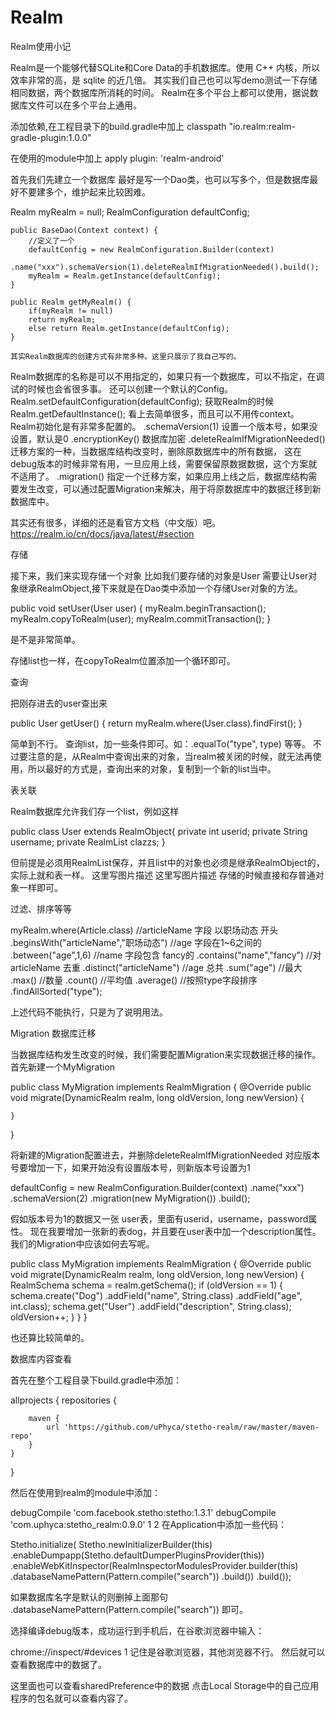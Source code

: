 # Realm
Realm使用小记


Realm是一个能够代替SQLite和Core Data的手机数据库。使用 C++ 内核，所以效率非常的高，是 sqlite 的近几倍。 
其实我们自己也可以写demo测试一下存储相同数据，两个数据库所消耗的时间。 
Realm在多个平台上都可以使用，据说数据库文件可以在多个平台上通用。 

添加依赖,在工程目录下的build.gradle中加上
classpath "io.realm:realm-gradle-plugin:1.0.0"

在使用的module中加上
apply plugin: 'realm-android'

首先我们先建立一个数据库 
最好是写一个Dao类，也可以写多个，但是数据库最好不要建多个，维护起来比较困难。

Realm myRealm = null;
    RealmConfiguration defaultConfig;

    public BaseDao(Context context) {
        //定义了一个
        defaultConfig = new RealmConfiguration.Builder(context)
                .name("xxx").schemaVersion(1).deleteRealmIfMigrationNeeded().build();
        myRealm = Realm.getInstance(defaultConfig);
    }

    public Realm getMyRealm() {
        if(myRealm != null)
        return myRealm;
        else return Realm.getInstance(defaultConfig);
    }
    
    其实Realm数据库的创建方式有非常多种。这里只展示了我自己写的。 
Realm数据库的名称是可以不用指定的，如果只有一个数据库，可以不指定，在调试的时候也会省很多事。 
还可以创建一个默认的Config。 
Realm.setDefaultConfiguration(defaultConfig); 
获取Realm的时候 
Realm.getDefaultInstance(); 
看上去简单很多，而且可以不用传context。 
Realm初始化是有非常多配置的。 
.schemaVersion(1) 设置一个版本号，如果没设置，默认是0 
.encryptionKey() 数据库加密 
.deleteRealmIfMigrationNeeded() 迁移方案的一种，当数据库结构改变时，删除原数据库中的所有数据， 这在debug版本的时候非常有用，一旦应用上线，需要保留原数据数据，这个方案就不适用了。 
.migration() 指定一个迁移方案，如果应用上线之后，数据库结构需要发生改变，可以通过配置Migration来解决，用于将原数据库中的数据迁移到新数据库中。

其实还有很多，详细的还是看官方文档（中文版）吧。 
https://realm.io/cn/docs/java/latest/#section

存储

接下来，我们来实现存储一个对象 
比如我们要存储的对象是User 
需要让User对象继承RealmObject,接下来就是在Dao类中添加一个存储User对象的方法。

public void setUser(User user) {
            myRealm.beginTransaction();
            myRealm.copyToRealm(user);
            myRealm.commitTransaction();
    }


是不是非常简单。

存储list也一样，在copyToRealm位置添加一个循环即可。

查询

把刚存进去的user查出来

public User getUser() {
        return myRealm.where(User.class).findFirst();
    }


简单到不行。 
查询list，加一些条件即可。如：.equalTo("type", type) 
等等。 
不过要注意的是，从Realm中查询出来的对象，当realm被关闭的时候，就无法再使用，所以最好的方式是，查询出来的对象，复制到一个新的list当中。

表关联

Realm数据库允许我们存一个list，例如这样

public class User extends RealmObject{
    private int userid;
    private String username;
    private RealmList<Clazz> clazzs;
}


但前提是必须用RealmList保存，并且list中的对象也必须是继承RealmObject的，实际上就和表一样。 
这里写图片描述 
这里写图片描述 
存储的时候直接和存普通对象一样即可。

过滤、排序等等

myRealm.where(Article.class)
                //articleName 字段 以职场动态 开头
                .beginsWith("articleName","职场动态")
                //age 字段在1~6之间的
                .between("age",1,6)
                //name 字段包含 fancy的
                .contains("name","fancy")
                //对articleName 去重
                .distinct("articleName")
                //age 总共
                .sum("age")
                //最大
                .max()
                //数量
                .count()
                //平均值
                .average()
                //按照type字段排序
                .findAllSorted("type");


上述代码不能执行，只是为了说明用法。

Migration 数据库迁移

当数据库结构发生改变的时候，我们需要配置Migration来实现数据迁移的操作。 
首先新建一个MyMigration

public class MyMigration implements RealmMigration {
    @Override
    public void migrate(DynamicRealm realm, long oldVersion, long newVersion) {

    }
}


将新建的Migration配置进去，并删除deleteRealmIfMigrationNeeded 
对应版本号要增加一下，如果开始没有设置版本号，则新版本号设置为1

defaultConfig = new RealmConfiguration.Builder(context)
                .name("xxx")
                .schemaVersion(2)
                .migration(new MyMigration())
                .build();


假如版本号为1的数据又一张 user表，里面有userid，username，password属性。 
现在我要增加一张新的表dog，并且要在user表中加一个description属性。 
我们的Migration中应该如何去写呢。

public class MyMigration implements RealmMigration {
    @Override
    public void migrate(DynamicRealm realm, long oldVersion, long newVersion) {
        RealmSchema schema = realm.getSchema();
        if (oldVersion == 1) {
            schema.create("Dog")
                    .addField("name", String.class)
                    .addField("age", int.class);
            schema.get("User")
                    .addField("description", String.class);
            oldVersion++;
        }
    }
}



也还算比较简单的。

数据库内容查看

首先在整个工程目录下build.gradle中添加：

allprojects {
    repositories {

        maven {
            url 'https://github.com/uPhyca/stetho-realm/raw/master/maven-repo'
        }
    }
}

然后在使用到realm的module中添加：

debugCompile 'com.facebook.stetho:stetho:1.3.1'
debugCompile 'com.uphyca:stetho_realm:0.9.0'
1
2
在Application中添加一些代码：

Stetho.initialize(
                Stetho.newInitializerBuilder(this)
                        .enableDumpapp(Stetho.defaultDumperPluginsProvider(this))
                        .enableWebKitInspector(RealmInspectorModulesProvider.builder(this)
                                .databaseNamePattern(Pattern.compile("search"))
                                .build())
                        .build());

如果数据库名字是默认的则删掉上面那句 .databaseNamePattern(Pattern.compile("search")) 
即可。

选择编译debug版本，成功运行到手机后，在谷歌浏览器中输入：

chrome://inspect/#devices
1
记住是谷歌浏览器，其他浏览器不行。 
然后就可以查看数据库中的数据了。 


这里面也可以查看sharedPreference中的数据 
点击Local Storage中的自己应用程序的包名就可以查看内容了。


